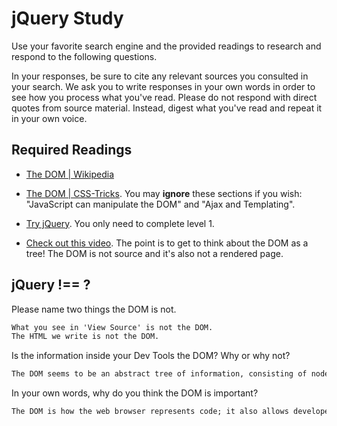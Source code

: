 # jQuery Study

Use your favorite search engine and the provided readings to research and
respond to the following questions.

In your responses, be sure to cite any relevant sources you consulted in your
search. We ask you to write responses in your own words in order to see how you
process what you've read. Please do not respond with direct quotes from source
material. Instead, digest what you've read and repeat it in your own voice.

## Required Readings

-   [The DOM | Wikipedia](https://en.wikipedia.org/wiki/Document_Object_Model)

-   [The DOM | CSS-Tricks](https://css-tricks.com/dom/). You may **ignore**
    these sections if you wish: "JavaScript can manipulate the DOM" and "Ajax
    and Templating".

-   [Try jQuery](http://try.jquery.com/). You only need to complete level 1.

-   [Check out this video](https://www.youtube.com/watch?v=n1cKlKM3jYI). The
point is to get to think about the DOM as a tree! The DOM is not source and
it's also not a rendered page.

## jQuery !== ?

Please name two things the DOM is not.

```md
What you see in 'View Source' is not the DOM.
The HTML we write is not the DOM.
```

Is the information inside your Dev Tools the DOM? Why or why not?

```md
The DOM seems to be an abstract tree of information, consisting of nodes (based on what our HTML code is) - while the information inside Dev Tools is a visual representation of the DOM.
```

In your own words, why do you think the DOM is important?

```md
The DOM is how the web browser represents code; it also allows developers to access and update HTML content more easily and dynamically.
```
